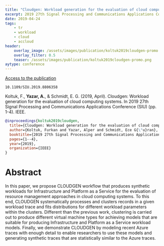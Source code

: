 ```yaml
---
title: "Cloudgen: Workload generation for the evaluation of cloud computing systems"
excerpt: 2019 27th Signal Processing and Communications Applications Conference (SIU). IEEE.
date: 2019-04-24
tags:
    - tr
    - workload
    - cloud
    - accloud
header:
    overlay_image: /assets/images/publication/koltuk2019cloudgen-promo.png
    overlay_filter: 0.5
    teaser: /assets/images/publication/koltuk2019cloudgen-promo.png
aytype: conference
---
```


[Access to the publication](https://doi.org/10.1109/SIU.2019.8806358)

`10.1109/SIU.2019.8806358`

Koltuk, F., **Yazar, A.**, & Schmidt, E. G. (2019, April). Cloudgen: Workload
generation for the evaluation of cloud computing systems. In 2019 27th Signal
Processing and Communications Applications Conference (SIU) (pp. 1-4). IEEE.

```bibtex
@inproceedings{koltuk2019cloudgen,
  title={Cloudgen: Workload generation for the evaluation of cloud computing systems},
  author={Koltuk, Furkan and Yazar, Alper and Schmidt, Ece G{\"u}ran},
  booktitle={2019 27th Signal Processing and Communications Applications Conference (SIU)},
  pages={1--4},
  year={2019},
  organization={IEEE}
}
```

# Abstract

In this paper, we propose CLOUDGEN workflow that produces synthetic workloads
for Infrastructure and Platform as a Service for the evaluation of resource
management approaches in cloud computing systems. To this end, CLOUDGEN
systematically processes and clusters records in a given workload trace and fits
distributions for different workload parameters within the clusters. Different
than the previous work, clustering is carried out to produce different virtual
machine types for achieving models that are suitable for producing
Infrastructure and Platform as a Service workload models. Finally, we
demonstrate CLOUDGEN by modeling recent Azure traces with enough detail to
enable researchers to use these models and generating synthetic traces that are
statistically similar to the Azure traces.
